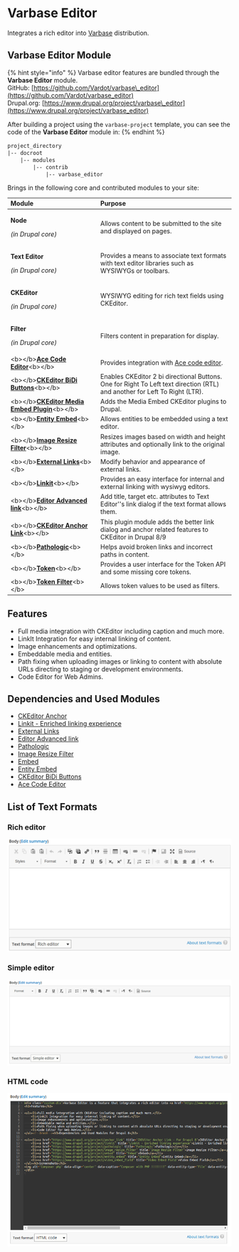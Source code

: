 # Varbase Editor

Integrates a rich editor into [Varbase](https://www.drupal.org/project/varbase) distribution.

## Varbase Editor Module

{% hint style="info" %}
Varbase editor features are bundled through the **Varbase Editor** module.  
GitHub: [https://github.com/Vardot/varbase\_editor](https://github.com/Vardot/varbase_editor)  
Drupal.org: [https://www.drupal.org/project/varbase\_editor](https://www.drupal.org/project/varbase_editor) 

After building a project using the `varbase-project` template, you can see the code of the **Varbase Editor** module in:
{% endhint %}

```text
project_directory
|-- docroot
    |-- modules
        |-- contrib
            |-- varbase_editor
```

Brings in the following core and contributed modules to your site:

<table>
  <thead>
    <tr>
      <th style="text-align:left">Module</th>
      <th style="text-align:left">Purpose</th>
    </tr>
  </thead>
  <tbody>
    <tr>
      <td style="text-align:left">
        <p><b>Node</b>
        </p>
        <p><em>(in Drupal core)</em>
        </p>
      </td>
      <td style="text-align:left">Allows content to be submitted to the site and displayed on pages.</td>
    </tr>
    <tr>
      <td style="text-align:left">
        <p><b>Text Editor</b>
        </p>
        <p><em>(in Drupal core)</em>
        </p>
      </td>
      <td style="text-align:left">Provides a means to associate text formats with text editor libraries
        such as WYSIWYGs or toolbars.</td>
    </tr>
    <tr>
      <td style="text-align:left">
        <p><b>CKEditor</b>
        </p>
        <p><em>(in Drupal core)</em>
        </p>
      </td>
      <td style="text-align:left">WYSIWYG editing for rich text fields using CKEditor.</td>
    </tr>
    <tr>
      <td style="text-align:left">
        <p><b>Filter</b>
        </p>
        <p><em>(in Drupal core)</em>
        </p>
      </td>
      <td style="text-align:left">Filters content in preparation for display.</td>
    </tr>
    <tr>
      <td style="text-align:left">&lt;b&gt;&lt;/b&gt;<a href="https://www.drupal.org/project/ace_editor"><b>Ace Code Editor</b></a>&lt;b&gt;&lt;/b&gt;</td>
      <td
      style="text-align:left">Provides integration with <a href="https://ace.c9.io/">Ace code editor</a>.</td>
    </tr>
    <tr>
      <td style="text-align:left">&lt;b&gt;&lt;/b&gt;<a href="https://www.drupal.org/project/ckeditor_bidi"><b>CKEditor BiDi Buttons</b></a>&lt;b&gt;&lt;/b&gt;</td>
      <td
      style="text-align:left">Enables CKEditor 2 bi directional Buttons. One for Right To Left text
        direction (RTL) and another for Left To Right (LTR).</td>
    </tr>
    <tr>
      <td style="text-align:left">&lt;b&gt;&lt;/b&gt;<a href="https://www.drupal.org/project/ckeditor_media_embed"><b>CKEditor Media Embed Plugin</b></a>&lt;b&gt;&lt;/b&gt;</td>
      <td
      style="text-align:left">Adds the Media Embed CKEditor plugins to Drupal.</td>
    </tr>
    <tr>
      <td style="text-align:left">&lt;b&gt;&lt;/b&gt;<a href="https://www.drupal.org/project/entity_embed"><b>Entity Embed</b></a>&lt;b&gt;&lt;/b&gt;</td>
      <td
      style="text-align:left">Allows entities to be embedded using a text editor.</td>
    </tr>
    <tr>
      <td style="text-align:left">&lt;b&gt;&lt;/b&gt;<a href="https://www.drupal.org/project/image_resize_filter"><b>Image Resize Filter</b></a>&lt;b&gt;&lt;/b&gt;</td>
      <td
      style="text-align:left">Resizes images based on width and height attributes and optionally link
        to the original image.</td>
    </tr>
    <tr>
      <td style="text-align:left">&lt;b&gt;&lt;/b&gt;<a href="https://www.drupal.org/project/extlink"><b>External Links</b></a>&lt;b&gt;&lt;/b&gt;</td>
      <td
      style="text-align:left">Modify behavior and appearance of external links.</td>
    </tr>
    <tr>
      <td style="text-align:left">&lt;b&gt;&lt;/b&gt;<a href="https://www.drupal.org/project/linkit"><b>Linkit</b></a>&lt;b&gt;&lt;/b&gt;</td>
      <td
      style="text-align:left">Provides an easy interface for internal and external linking with wysiwyg
        editors.</td>
    </tr>
    <tr>
      <td style="text-align:left">&lt;b&gt;&lt;/b&gt;<a href="https://www.drupal.org/project/editor_advanced_link"><b>Editor Advanced link</b></a>&lt;b&gt;&lt;/b&gt;</td>
      <td
      style="text-align:left">Add title, target etc. attributes to Text Editor&apos;&apos;s link dialog
        if the text format allows them.</td>
    </tr>
    <tr>
      <td style="text-align:left">&lt;b&gt;&lt;/b&gt;<a href="https://www.drupal.org/project/anchor_link"><b>CKEditor Anchor Link</b></a>&lt;b&gt;&lt;/b&gt;</td>
      <td
      style="text-align:left">This plugin module adds the better link dialog and anchor related features
        to CKEditor in Drupal 8/9</td>
    </tr>
    <tr>
      <td style="text-align:left">&lt;b&gt;&lt;/b&gt;<a href="https://www.drupal.org/project/pathologic"><b>Pathologic</b></a>&lt;b&gt;&lt;/b&gt;</td>
      <td
      style="text-align:left">Helps avoid broken links and incorrect paths in content.</td>
    </tr>
    <tr>
      <td style="text-align:left">&lt;b&gt;&lt;/b&gt;<a href="https://www.drupal.org/project/token"><b>Token</b></a>&lt;b&gt;&lt;/b&gt;</td>
      <td
      style="text-align:left">Provides a user interface for the Token API and some missing core tokens.</td>
    </tr>
    <tr>
      <td style="text-align:left">&lt;b&gt;&lt;/b&gt;<a href="https://www.drupal.org/project/token_filter"><b>Token Filter</b></a>&lt;b&gt;&lt;/b&gt;</td>
      <td
      style="text-align:left">Allows token values to be used as filters.</td>
    </tr>
  </tbody>
</table>



## Features

* Full media integration with CKEditor including caption and much more.
* LinkIt Integration for easy internal linking of content.
* Image enhancements and optimizations.
* Embeddable media and entities.
* Path fixing when uploading images or linking to content with absolute URLs directing to staging or development environments.
* Code Editor for Web Admins.

## Dependencies and Used Modules

* [CKEditor Anchor](https://www.drupal.org/project/anchor_link)
* [Linkit - Enriched linking experience](https://www.drupal.org/project/linkit)
* [External Links](https://www.drupal.org/project/extlink)
* [Editor Advanced link](https://www.drupal.org/project/editor_advanced_link)
* [Pathologic](https://www.drupal.org/project/pathologic)
* [Image Resize Filter](https://www.drupal.org/project/image_resize_filter)
* [Embed](https://www.drupal.org/project/embed)
* [Entity Embed](https://www.drupal.org/project/entity_embed)
* [CKEditor BiDi Buttons](https://www.drupal.org/project/ckeditor_bidi)
* [Ace Code Editor](https://www.drupal.org/project/ace_editor)

## List of Text Formats

### Rich editor

![Rich Editor](../../../.gitbook/assets/varbase-editor--rich-editor.png)

### Simple editor

![](../../../.gitbook/assets/varbase-editor--sample-editor.png)

#### 

### HTML code

![](../../../.gitbook/assets/varbase_editor-text-format--code_html.png)



